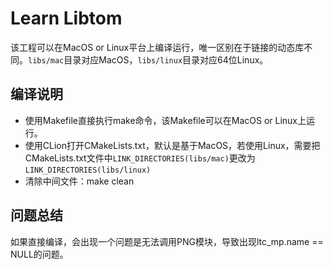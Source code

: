 # Learn Libtom
该工程可以在MacOS or Linux平台上编译运行，唯一区别在于链接的动态库不同。`libs/mac`目录对应MacOS，`libs/linux`目录对应64位Linux。   

## 编译说明
- 使用Makefile直接执行make命令，该Makefile可以在MacOS or Linux上运行。
- 使用CLion打开CMakeLists.txt，默认是基于MacOS，若使用Linux，需要把CMakeLists.txt文件中`LINK_DIRECTORIES(libs/mac)`更改为`LINK_DIRECTORIES(libs/linux)` 
- 清除中间文件：make clean

## 问题总结

如果直接编译，会出现一个问题是无法调用PNG模块，导致出现ltc_mp.name == NULL的问题。
